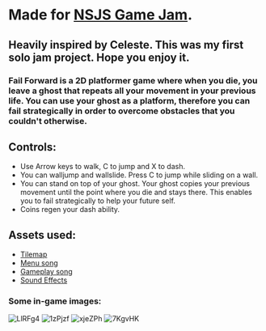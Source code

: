 # Made for [NSJS Game Jam](https://itch.io/jam/nsjs-2024-jam-2).
## Heavily inspired by Celeste. This was my first solo jam project. Hope you enjoy it.
### Fail Forward is a 2D platformer game where when you die, you leave a ghost that repeats all your movement in your previous life. You can use your ghost as a platform, therefore you can fail strategically in order to overcome obstacles that you couldn't otherwise.

## Controls:
- Use Arrow keys to walk, C to jump and X to dash.
- You can walljump and wallslide. Press C to jump while sliding on a wall.
- You can stand on top of your ghost. Your ghost copies your previous movement until the point where you die and stays there. This enables you to fail strategically to help your future self.
- Coins regen your dash ability.

## Assets used:
- [Tilemap](https://adamatomic.itch.io/cavernas)
- [Menu song](https://opengameart.org/content/caustic-chip)
- [Gameplay song](https://opengameart.org/content/perces)
- [Sound Effects](https://opengameart.org/content/nes-8-bit-sound-effects)

### Some in-game images:
![LlRFg4](https://github.com/user-attachments/assets/477f7259-aac4-4181-a063-f0c8bd5e476f)
![1zPjzf](https://github.com/user-attachments/assets/e041077a-7bd1-4be2-a138-57b25b1931a0)
![xjeZPh](https://github.com/user-attachments/assets/ab13f127-f9ae-4310-831c-a3982d28891a)
![7KgvHK](https://github.com/user-attachments/assets/987d1dc2-251d-4cb9-8783-cc5773368bd5)
